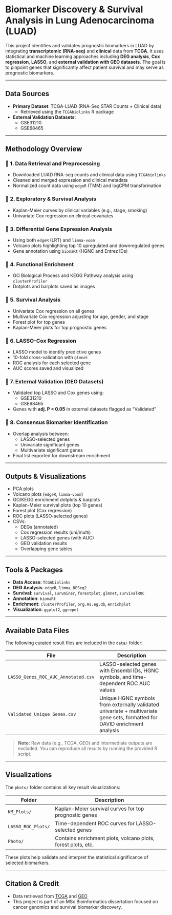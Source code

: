 # Biomarker Discovery & Survival Analysis in Lung Adenocarcinoma (LUAD)

This project identifies and validates prognostic biomarkers in LUAD by integrating **transcriptomic (RNA-seq)** and **clinical** data from **TCGA**. It uses statistical and machine learning approaches including **DEG analysis**, **Cox regression**, **LASSO**, and **external validation with GEO datasets**. The goal is to pinpoint genes that significantly affect patient survival and may serve as prognostic biomarkers.

---

## Data Sources

- **Primary Dataset**: TCGA-LUAD (RNA-Seq STAR Counts + Clinical data)
  - Retrieved using the `TCGAbiolinks` R package
- **External Validation Datasets**:
  - GSE31210
  - GSE68465

---

## Methodology Overview

### 🔹 1. **Data Retrieval and Preprocessing**
- Downloaded LUAD RNA-seq counts and clinical data using `TCGAbiolinks`
- Cleaned and merged expression and clinical metadata
- Normalized count data using `edgeR` (TMM) and logCPM transformation

### 🔹 2. **Exploratory & Survival Analysis**
- Kaplan-Meier curves by clinical variables (e.g., stage, smoking)
- Univariate Cox regression on clinical covariates

### 🔹 3. **Differential Gene Expression Analysis**
- Using both `edgeR` (LRT) and `limma-voom`
- Volcano plots highlighting top 10 upregulated and downregulated genes
- Gene annotation using `biomaRt` (HGNC and Entrez IDs)

### 🔹 4. **Functional Enrichment**
- GO Biological Process and KEGG Pathway analysis using `clusterProfiler`
- Dotplots and barplots saved as images

### 🔹 5. **Survival Analysis**
- Univariate Cox regression on all genes
- Multivariate Cox regression adjusting for age, gender, and stage
- Forest plot for top genes
- Kaplan-Meier plots for top prognostic genes

### 🔹 6. **LASSO-Cox Regression**
- LASSO model to identify predictive genes
- 10-fold cross-validation with `glmnet`
- ROC analysis for each selected gene
- AUC scores saved and visualized

### 🔹 7. **External Validation (GEO Datasets)**
- Validated top LASSO and Cox genes using:
  - GSE31210
  - GSE68465
- Genes with **adj. P < 0.05** in external datasets flagged as “Validated”

### 🔹 8. **Consensus Biomarker Identification**
- Overlap analysis between:
  - LASSO-selected genes
  - Univariate significant genes
  - Multivariate significant genes
- Final list exported for downstream enrichment

---

## Outputs & Visualizations

- PCA plots
- Volcano plots (`edgeR`, `limma-voom`)
- GO/KEGG enrichment dotplots & barplots
- Kaplan-Meier survival plots (top 10 genes)
- Forest plot (Cox regression)
- ROC plots (LASSO-selected genes)
- CSVs:
  - DEGs (annotated)
  - Cox regression results (uni/multi)
  - LASSO-selected genes (with AUC)
  - GEO validation results
  - Overlapping gene tables

---

## Tools & Packages

- **Data Access**: `TCGAbiolinks`
- **DEG Analysis**: `edgeR`, `limma`, `DESeq2`
- **Survival**: `survival`, `survminer`, `forestplot`, `glmnet`, `survivalROC`
- **Annotation**: `biomaRt`
- **Enrichment**: `clusterProfiler`, `org.Hs.eg.db`, `enrichplot`
- **Visualization**: `ggplot2`, `ggrepel`

---

## Available Data Files

The following curated result files are included in the `data/` folder:

| File | Description |
|------|-------------|
| `LASSO_Genes_ROC_AUC_Annotated.csv` | LASSO-selected genes with Ensembl IDs, HGNC symbols, and time-dependent ROC AUC values |
| `Validated_Unique_Genes.csv` | Unique HGNC symbols from externally validated univariate + multivariate gene sets, formatted for DAVID enrichment analysis |

> **Note:** Raw data (e.g., TCGA, GEO) and intermediate outputs are excluded. You can reproduce all results by running the provided R script.

---

## Visualizations

The `photo/` folder contains all key result visualizations:

| Folder | Description |
|--------|-------------|
| `KM_Plots/` | Kaplan-Meier survival curves for top prognostic genes |
| `LASSO_ROC_Plots/` | Time-dependent ROC curves for LASSO-selected genes |
| `Photo/` | Contains enrichment plots, volcano plots, forest plots, etc. |

These plots help validate and interpret the statistical significance of selected biomarkers.

---

## Citation & Credit

- Data retrieved from [TCGA](https://portal.gdc.cancer.gov/) and [GEO](https://www.ncbi.nlm.nih.gov/geo/)
- This project is part of an MSc Bioinformatics dissertation focused on cancer genomics and survival biomarker discovery.
